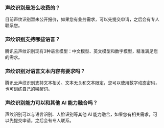 ﻿### 声纹识别是怎么收费的？
目前声纹识别暂未公开报价，如果您有业务需求，可以先提交申请，之后会有专人联系您。

### 声纹识别支持哪些语言？
腾讯云声纹识别现有3种语言模型：中文模型、英文模型和数字模型，精准满足您的需求。

### 声纹识别对语言文本内容有要求吗？
腾讯云声纹识别支持文本相关、文本无关和文本限定，您可以使用数字动态密码，也可训练自己的唤醒词。

### 声纹识别能力可以和其他 AI 能力融合吗？
声纹识别可以与语言识别、人脸识别等其他 AI 能力融合，如果您有相关需求，可以先提交申请，之后会有专人联系。


